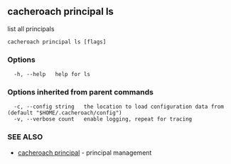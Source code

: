 ## cacheroach principal ls

list all principals

```
cacheroach principal ls [flags]
```

### Options

```
  -h, --help   help for ls
```

### Options inherited from parent commands

```
  -c, --config string   the location to load configuration data from (default "$HOME/.cacheroach/config")
  -v, --verbose count   enable logging, repeat for tracing
```

### SEE ALSO

* [cacheroach principal](cacheroach_principal.md)	 - principal management

